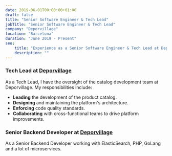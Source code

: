 ```yaml
---
date: 2019-06-01T00:00:00+01:00
draft: false
title: "Senior Software Engineer & Tech Lead"
jobTitle: "Senior Software Engineer & Tech Lead"
company: "Deporvillage"
location: "Barcelona"
duration: "June 2019 - Present"
seo:
    title: "Experience as a Senior Software Engineer & Tech Lead at Deporvillage"
    description: ""
---
```


### Tech Lead at [Deporvillage](https://www.deporvillage.com/)
As a Tech Lead, I have the oversight of the catalog development team at Deporvillage. My responsibilities include:

- **Leading** the development of the product catalog.
- **Designing** and maintaining the platform's architecture.
- **Enforcing** code quality standards.
- **Collaborating** with cross-functional teams to drive platform improvements.


### Senior Backend Developer at [Deporvillage](https://www.deporvillage.com/)
As a Senior Backend Developer working with ElasticSearch, PHP, GoLang and a lot of microservices.